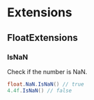 # Extensions
## FloatExtensions
### IsNaN
Check if the number is NaN.

```csharp
float.NaN.IsNaN() // true
4.4f.IsNaN() // false
```